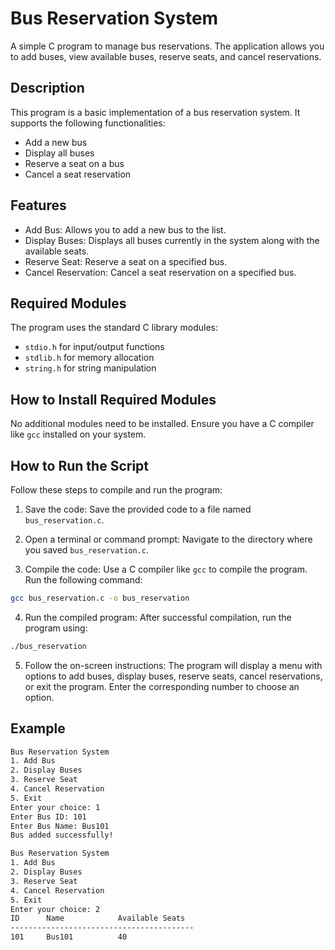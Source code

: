 # Bus Reservation System
A simple C program to manage bus reservations. The application allows you to add buses, view available buses, reserve seats, and cancel reservations.

## Description
This program is a basic implementation of a bus reservation system. It supports the following functionalities:

- Add a new bus
- Display all buses
- Reserve a seat on a bus
- Cancel a seat reservation

## Features
- Add Bus: Allows you to add a new bus to the list.
- Display Buses: Displays all buses currently in the system along with the available seats.
- Reserve Seat: Reserve a seat on a specified bus.
- Cancel Reservation: Cancel a seat reservation on a specified bus.

## Required Modules
The program uses the standard C library modules:

- `stdio.h` for input/output functions
- `stdlib.h` for memory allocation
- `string.h` for string manipulation

## How to Install Required Modules
No additional modules need to be installed. Ensure you have a C compiler like `gcc` installed on your system.

## How to Run the Script

Follow these steps to compile and run the program:

1. Save the code: Save the provided code to a file named `bus_reservation.c`.

2. Open a terminal or command prompt: Navigate to the directory where you saved `bus_reservation.c`.

3. Compile the code: Use a C compiler like `gcc` to compile the program. Run the following command:
```bash 
gcc bus_reservation.c -o bus_reservation
```
4. Run the compiled program: After successful compilation, run the program using:
```bash 
./bus_reservation
```
5. Follow the on-screen instructions: The program will display a menu with options to add buses, display buses, reserve seats, cancel reservations, or exit the program. Enter the corresponding number to choose an option.

## Example
```bash 
Bus Reservation System
1. Add Bus
2. Display Buses
3. Reserve Seat
4. Cancel Reservation
5. Exit
Enter your choice: 1
Enter Bus ID: 101
Enter Bus Name: Bus101
Bus added successfully!

Bus Reservation System
1. Add Bus
2. Display Buses
3. Reserve Seat
4. Cancel Reservation
5. Exit
Enter your choice: 2
ID      Name            Available Seats
-----------------------------------------
101     Bus101          40

```